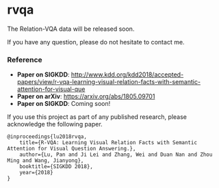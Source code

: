# rvqa

The Relation-VQA data will be released soon.

If you have any question, please do not hesitate to contact me.


### Reference
- **Paper on SIGKDD**: http://www.kdd.org/kdd2018/accepted-papers/view/r-vqa-learning-visual-relation-facts-with-semantic-attention-for-visual-que
- **Paper on arXiv**: https://arxiv.org/abs/1805.09701
- **Paper on SIGKDD**: Coming soon!


If you use this project as part of any published research, please acknowledge the following paper.
```
@inproceedings{lu2018rvqa,
	title={R-VQA: Learning Visual Relation Facts with Semantic Attention for Visual Question Answering.},
	author={Lu, Pan and Ji Lei and Zhang, Wei and Duan Nan and Zhou Ming and Wang, Jianyong},
	booktitle={SIGKDD 2018},
	year={2018}
}
```
